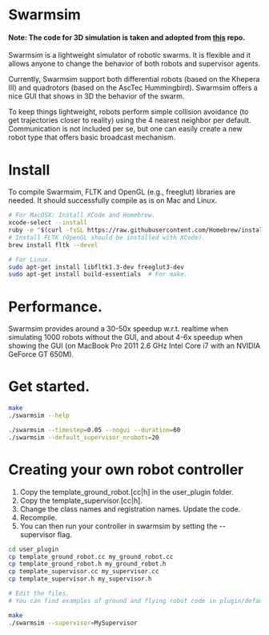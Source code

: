 # Swarmsim

#### Note: The code for 3D simulation is taken and adopted from [this](https://github.com/sgowal/swarmsim) repo.

Swarmsim is a lightweight simulator of robotic swarms.
It is flexible and it allows anyone to change the behavior of both robots and supervisor agents.

Currently, Swarmsim support both differential robots (based on the Khepera III) and quadrotors (based on the AscTec Hummingbird).
Swarmsim offers a nice GUI that shows in 3D the behavior of the swarm.

To keep things lightweight, robots perform simple collision avoidance (to get trajectories closer to reality) using the 4 nearest neighbor per default. Communication is not included per se, but one can easily create a new robot type that offers basic broadcast mechanism.

# Install

To compile Swarmsim, FLTK and OpenGL (e.g., freeglut) libraries are needed. It should successfully compile as is on Mac and Linux.

```bash
# For MacOSX: Install XCode and Homebrew.
xcode-select --install
ruby -e "$(curl -fsSL https://raw.githubusercontent.com/Homebrew/install/master/install)"
# Install FLTK (OpenGL should be installed with XCode).
brew install fltk --devel

# For Linux.
sudo apt-get install libfltk1.3-dev freeglut3-dev
sudo apt-get install build-essentials  # For make.
```

# Performance.

Swarmsim provides around a 30-50x speedup w.r.t. realtime when simulating 1000 robots without the GUI, and about 4-6x speedup when showing the GUI (on MacBook Pro 2011 2.6 GHz Intel Core i7 with an NVIDIA GeForce GT 650M).

# Get started.

```bash
make
./swarmsim --help

./swarmsim --timestep=0.05 --nogui --duration=60
./swarmsim --default_supervisor_nrobots=20
```

# Creating your own robot controller

1. Copy the template_ground_robot.[cc|h] in the user_plugin folder.
2. Copy the template_supervisor.[cc|h].
3. Change the class names and registration names. Update the code.
4. Recompile.
5. You can then run your controller in swarmsim by setting the --supervisor flag.

```bash
cd user_plugin
cp template_ground_robot.cc my_ground_robot.cc
cp template_ground_robot.h my_ground_robot.h
cp template_supervisor.cc my_supervisor.cc
cp template_supervisor.h my_supervisor.h

# Edit the files.
# You can find examples of ground and flying robot code in plugin/default_* files.

make
./swarmsim --supervisor=MySupervisor
```
